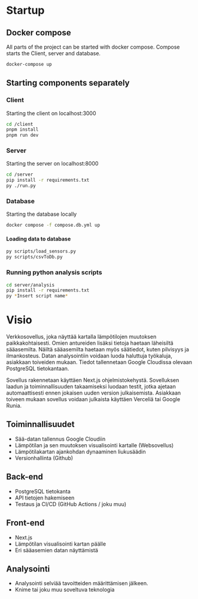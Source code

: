 # Startup

## Docker compose

All parts of the project can be started with docker compose. Compose starts the Client, server and database.

```bash
docker-compose up
```

## Starting components separately

### Client

Starting the client on localhost:3000

```bash
cd /client
pnpm install
pnpm run dev
```

### Server

Starting the server on localhost:8000

```bash
cd /server
pip install -r requirements.txt
py ./run.py
```

### Database

Starting the database locally

```bash
docker compose -f compose.db.yml up
```

#### Loading data to database

```bash
py scripts/load_sensors.py
py scripts/csvToDb.py
```

### Running python analysis scripts
```bash
cd server/analysis
pip install -r requirements.txt
py *Insert script name*
```

# Visio

Verkkosovellus, joka näyttää kartalla lämpötilojen muutoksen paikkakohtaisesti. Omien antureiden lisäksi tietoja haetaan läheisiltä sääasemilta. Näiltä sääasemilta haetaan myös säätiedot, kuten pilvisyys ja ilmankosteus. Datan analysointiin voidaan luoda haluttuja työkaluja, asiakkaan toiveiden mukaan. Tiedot tallennetaan Google Cloudissa olevaan PostgreSQL tietokantaan.

Sovellus rakennetaan käyttäen Next.js ohjelmistokehystä. Sovelluksen laadun ja toiminnallisuuden takaamiseksi luodaan testit, jotka ajetaan automaattisesti ennen jokaisen uuden version julkaisemista. Asiakkaan toiveen mukaan sovellus voidaan julkaista käyttäen Verceliä tai Google Runia.

## Toiminnallisuudet

- Sää-datan tallennus Google Cloudiin
- Lämpötilan ja sen muutoksen visualisointi kartalle (Websovellus)
- Lämpötilakartan ajankohdan dynaaminen liukusäädin
- Versionhallinta (Github)

## Back-end

- PostgreSQL tietokanta
- API tietojen hakemiseen
- Testaus ja CI/CD (GitHub Actions / joku muu)

## Front-end

- Next.js
- Lämpötilan visualisointi kartan päälle
- Eri sääasemien datan näyttämistä

## Analysointi

- Analysointi selviää tavoitteiden määrittämisen jälkeen.
- Knime tai joku muu soveltuva teknologia
